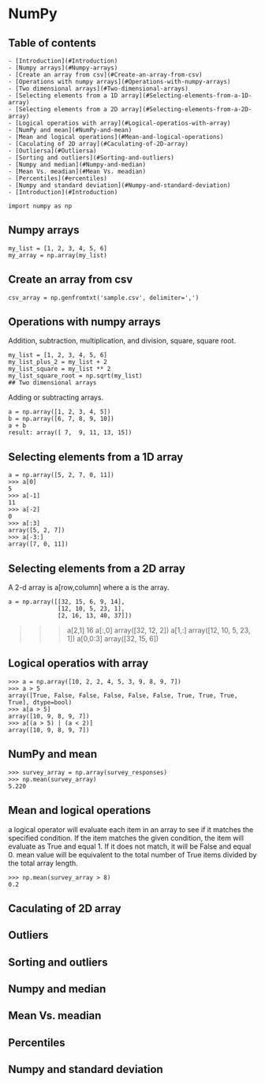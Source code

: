 # NumPy
## Table of contents
    - [Introduction](#Introduction)
    - [Numpy arrays](#Numpy-arrays)
    - [Create an array from csv](#Create-an-array-from-csv)
    - [Operations with numpy arrays](#Operations-with-numpy-arrays)
    - [Two dimensional arrays](#Two-dimensional-arrays)
    - [Selecting elements from a 1D array](#Selecting-elements-from-a-1D-array)
    - [Selecting elements from a 2D array](#Selecting-elements-from-a-2D-array)
    - [Logical operatios with array](#Logical-operatios-with-array)
    - [NumPy and mean](#NumPy-and-mean)
    - [Mean and logical operations](#Mean-and-logical-operations)
    - [Caculating of 2D array](#Caculating-of-2D-array)
    - [Outliersa](#Outliersa)
    - [Sorting and outliers](#Sorting-and-outliers)
    - [Numpy and median](#Numpy-and-median)
    - [Mean Vs. meadian](#Mean Vs. meadian)
    - [Percentiles](#ercentiles)
    - [Numpy and standard deviation](#Numpy-and-standard-deviation)
    - [Introduction](#Introduction)

```
import numpy as np
```
## Numpy arrays
```
my_list = [1, 2, 3, 4, 5, 6]
my_array = np.array(my_list)
```
## Create an array from csv
```
csv_array = np.genfromtxt('sample.csv', delimiter=',')
```
## Operations with numpy arrays

Addition, subtraction, multiplication, and division, square, square root.

```
my_list = [1, 2, 3, 4, 5, 6]
my_list_plus_2 = my_list + 2
my_list_square = my_list ** 2
my_list_square_root = np.sqrt(my_list)
## Two dimensional arrays
```
Adding or subtracting arrays.

```
a = np.array([1, 2, 3, 4, 5])
b = np.array([6, 7, 8, 9, 10])
a + b
result: array([ 7,  9, 11, 13, 15])
```

## Selecting elements from a 1D array
```
a = np.array([5, 2, 7, 0, 11])
>>> a[0]
5 
>>> a[-1]
11
>>> a[-2]
0
>>> a[:3]
array([5, 2, 7])
>>> a[-3:]
array([7, 0, 11])
```
## Selecting elements from a 2D array

A 2-d array is a[row,column] where a is the array.

```
a = np.array([[32, 15, 6, 9, 14], 
              [12, 10, 5, 23, 1],
              [2, 16, 13, 40, 37]])
```
>>> a[2,1]
16
>>> a[:,0]
array([32, 12,  2])
>>> a[1,:]
array([12, 10,  5, 23,  1])
>>> a[0,0:3]
array([32, 15,  6])

## Logical operatios with array

```
>>> a = np.array([10, 2, 2, 4, 5, 3, 9, 8, 9, 7])
>>> a > 5
array([True, False, False, False, False, False, True, True, True, True], dtype=bool)
>>> a[a > 5]
array([10, 9, 8, 9, 7])
>>> a[(a > 5) | (a < 2)]
array([10, 9, 8, 9, 7])
```
## NumPy and mean
```
>>> survey_array = np.array(survey_responses)
>>> np.mean(survey_array)
5.220
```
## Mean and logical operations
a logical operator will evaluate each item in an array to see if it matches the specified condition. If the item matches the given condition, the item will evaluate as True and equal 1. If it does not match, it will be False and equal 0. mean value will be equivalent to the total number of True items divided by the total array length.
```
>>> np.mean(survey_array > 8)
0.2
```

## Caculating of 2D array

## Outliers

## Sorting and outliers

## Numpy and median

## Mean Vs. meadian

## Percentiles

## Numpy and standard deviation